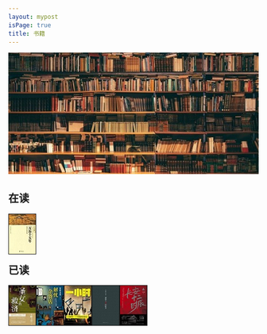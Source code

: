 ```yaml
---
layout: mypost
isPage: true
title: 书籍
---
```

![书](/img/book.jpg)
<br/>

## 在读
<a href="" target=""><img src="/img/万历十五年.jpg" height="80" width="54" border="1" title="万历十五年" align="left" > </a>
<br/>
<br/>
<br/>
<br/>
## 已读
<a href="" target=""><img src="/img/剩女的救济.jpg" height="80" width="54" border="1" title="圣女的救济" align="left" > </a> <a href="" target=""><img src="/img/解忧杂货店.jpg" height="80" width="54" border="1" title="解忧杂货店" align="left" > </a> <a href="" target=""><img src="/img/以色列.jpg" height="80" width="54" border="1" title="以色列：一个国家的诞生" align="left" > </a> <a href="" target=""><img src="/img/嫌疑人x.jpg" height="80" width="54" border="1" title="嫌疑人x的献身" align="left" > </a> <a href="" target=""><img src="/img/长安.jpg" height="80" width="54" border="1" title="长安十二时辰" align="left" > </a>
<br/>
<br/>
<br/>
<br/>
<br/>
<br/>


